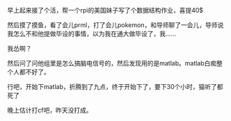 早上起来接了个活，帮一个rpi的美国妹子写了个数据结构作业，喜提40$

然后摸了摸鱼，看了会儿prml，打了会儿pokemon，和导师聊了一会儿，导师说我怎么不和他提做毕设的事情，以为我在通大做毕设了，我......

我怂啊？

然后问了问他组里是怎么搞脑电信号的，然后发现用的是matlab。matlab白痴整个人都不好了。

行吧，开始下matlab，折腾到了九点，终于开始下了，要下30个小时，猫听了都死了

晚上估计打cf吧，昨天没打成。